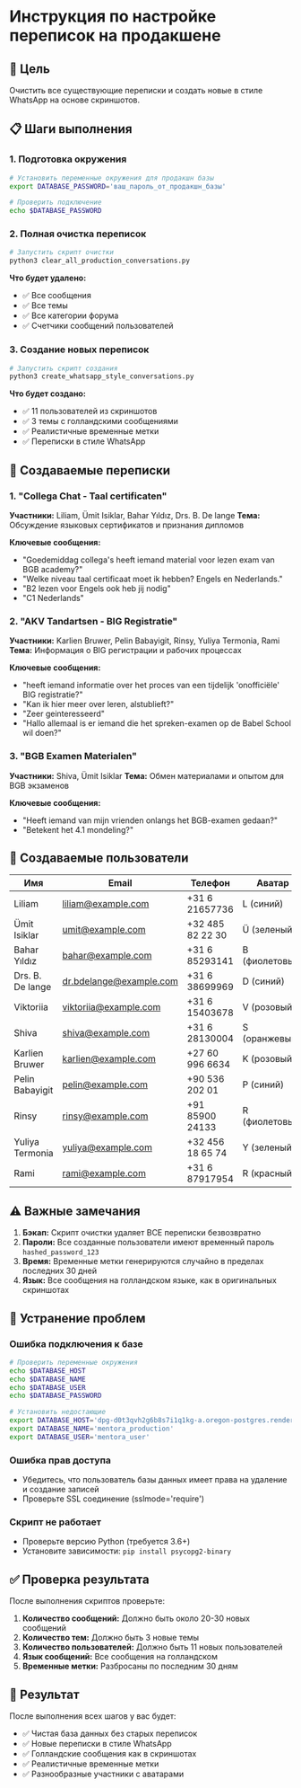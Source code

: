 # Инструкция по настройке переписок на продакшене

## 🎯 Цель
Очистить все существующие переписки и создать новые в стиле WhatsApp на основе скриншотов.

## 📋 Шаги выполнения

### 1. Подготовка окружения
```bash
# Установить переменные окружения для продакшн базы
export DATABASE_PASSWORD='ваш_пароль_от_продакшн_базы'

# Проверить подключение
echo $DATABASE_PASSWORD
```

### 2. Полная очистка переписок
```bash
# Запустить скрипт очистки
python3 clear_all_production_conversations.py
```

**Что будет удалено:**
- ✅ Все сообщения
- ✅ Все темы
- ✅ Все категории форума
- ✅ Счетчики сообщений пользователей

### 3. Создание новых переписок
```bash
# Запустить скрипт создания
python3 create_whatsapp_style_conversations.py
```

**Что будет создано:**
- ✅ 11 пользователей из скриншотов
- ✅ 3 темы с голландскими сообщениями
- ✅ Реалистичные временные метки
- ✅ Переписки в стиле WhatsApp

## 📱 Создаваемые переписки

### 1. "Collega Chat - Taal certificaten"
**Участники:** Liliam, Ümit Isiklar, Bahar Yıldız, Drs. B. De lange
**Тема:** Обсуждение языковых сертификатов и признания дипломов

**Ключевые сообщения:**
- "Goedemiddag collega's heeft iemand material voor lezen exam van BGB academy?"
- "Welke niveau taal certificaat moet ik hebben? Engels en Nederlands."
- "B2 lezen voor Engels ook heb jij nodig"
- "C1 Nederlands"

### 2. "AKV Tandartsen - BIG Registratie"
**Участники:** Karlien Bruwer, Pelin Babayigit, Rinsy, Yuliya Termonia, Rami
**Тема:** Информация о BIG регистрации и рабочих процессах

**Ключевые сообщения:**
- "heeft iemand informatie over het proces van een tijdelijk 'onofficiële' BIG registratie?"
- "Kan ik hier meer over leren, alstublieft?"
- "Zeer geinteresseerd"
- "Hallo allemaal is er iemand die het spreken-examen op de Babel School wil doen?"

### 3. "BGB Examen Materialen"
**Участники:** Shiva, Ümit Isiklar
**Тема:** Обмен материалами и опытом для BGB экзаменов

**Ключевые сообщения:**
- "Heeft iemand van mijn vrienden onlangs het BGB-examen gedaan?"
- "Betekent het 4.1 mondeling?"

## 👥 Создаваемые пользователи

| Имя | Email | Телефон | Аватар |
|-----|-------|---------|--------|
| Liliam | liliam@example.com | +31 6 21657736 | L (синий) |
| Ümit Isiklar | umit@example.com | +32 485 82 22 30 | Ü (зеленый) |
| Bahar Yıldız | bahar@example.com | +31 6 85293141 | B (фиолетовый) |
| Drs. B. De lange | dr.bdelange@example.com | +31 6 38699969 | D (синий) |
| Viktoriia | viktoriia@example.com | +31 6 15403678 | V (розовый) |
| Shiva | shiva@example.com | +31 6 28130004 | S (оранжевый) |
| Karlien Bruwer | karlien@example.com | +27 60 996 6634 | K (розовый) |
| Pelin Babayigit | pelin@example.com | +90 536 202 01 | P (синий) |
| Rinsy | rinsy@example.com | +91 85900 24133 | R (фиолетовый) |
| Yuliya Termonia | yuliya@example.com | +32 456 18 65 74 | Y (зеленый) |
| Rami | rami@example.com | +31 6 87917954 | R (красный) |

## ⚠️ Важные замечания

1. **Бэкап:** Скрипт очистки удаляет ВСЕ переписки безвозвратно
2. **Пароли:** Все созданные пользователи имеют временный пароль `hashed_password_123`
3. **Время:** Временные метки генерируются случайно в пределах последних 30 дней
4. **Язык:** Все сообщения на голландском языке, как в оригинальных скриншотах

## 🔧 Устранение проблем

### Ошибка подключения к базе
```bash
# Проверить переменные окружения
echo $DATABASE_HOST
echo $DATABASE_NAME
echo $DATABASE_USER
echo $DATABASE_PASSWORD

# Установить недостающие
export DATABASE_HOST='dpg-d0t3qvh2g6b8s7i1q1kg-a.oregon-postgres.render.com'
export DATABASE_NAME='mentora_production'
export DATABASE_USER='mentora_user'
```

### Ошибка прав доступа
- Убедитесь, что пользователь базы данных имеет права на удаление и создание записей
- Проверьте SSL соединение (sslmode='require')

### Скрипт не работает
- Проверьте версию Python (требуется 3.6+)
- Установите зависимости: `pip install psycopg2-binary`

## ✅ Проверка результата

После выполнения скриптов проверьте:

1. **Количество сообщений:** Должно быть около 20-30 новых сообщений
2. **Количество тем:** Должно быть 3 новые темы
3. **Количество пользователей:** Должно быть 11 новых пользователей
4. **Язык сообщений:** Все сообщения на голландском
5. **Временные метки:** Разбросаны по последним 30 дням

## 🎉 Результат

После выполнения всех шагов у вас будет:
- ✅ Чистая база данных без старых переписок
- ✅ Новые переписки в стиле WhatsApp
- ✅ Голландские сообщения как в скриншотах
- ✅ Реалистичные временные метки
- ✅ Разнообразные участники с аватарами
